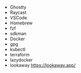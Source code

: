 * Ghostty
* Raycast
* VSCode
* Homebrew
* fzf
* sdkman
* Docker
* gpg
* kubectl
* terraform
* lazydocker
* lookaway https://lookaway.app/
